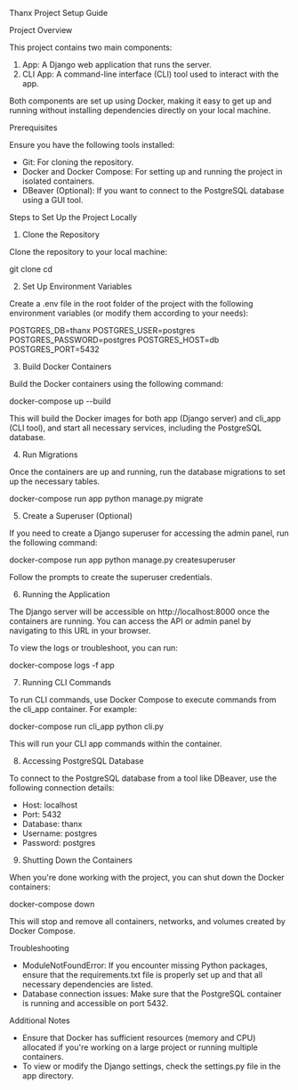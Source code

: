 Thanx Project Setup Guide

Project Overview

This project contains two main components:

1. App: A Django web application that runs the server.
2. CLI App: A command-line interface (CLI) tool used to interact with the app.

Both components are set up using Docker, making it easy to get up and running without installing dependencies directly on your local machine.

Prerequisites

Ensure you have the following tools installed:

- Git: For cloning the repository.
- Docker and Docker Compose: For setting up and running the project in isolated containers.
- DBeaver (Optional): If you want to connect to the PostgreSQL database using a GUI tool.

Steps to Set Up the Project Locally

1. Clone the Repository

Clone the repository to your local machine:

git clone 
cd <repository-name>

2. Set Up Environment Variables

Create a .env file in the root folder of the project with the following environment variables (or modify them according to your needs):

POSTGRES_DB=thanx
POSTGRES_USER=postgres
POSTGRES_PASSWORD=postgres
POSTGRES_HOST=db
POSTGRES_PORT=5432

3. Build Docker Containers

Build the Docker containers using the following command:

docker-compose up --build

This will build the Docker images for both app (Django server) and cli_app (CLI tool), and start all necessary services, including the PostgreSQL database.

4. Run Migrations

Once the containers are up and running, run the database migrations to set up the necessary tables.

docker-compose run app python manage.py migrate

5. Create a Superuser (Optional)

If you need to create a Django superuser for accessing the admin panel, run the following command:

docker-compose run app python manage.py createsuperuser

Follow the prompts to create the superuser credentials.

6. Running the Application

The Django server will be accessible on http://localhost:8000 once the containers are running. You can access the API or admin panel by navigating to this URL in your browser.

To view the logs or troubleshoot, you can run:

docker-compose logs -f app

7. Running CLI Commands

To run CLI commands, use Docker Compose to execute commands from the cli_app container. For example:

docker-compose run cli_app python cli.py <command-name>

This will run your CLI app commands within the container.

8. Accessing PostgreSQL Database

To connect to the PostgreSQL database from a tool like DBeaver, use the following connection details:

- Host: localhost
- Port: 5432
- Database: thanx
- Username: postgres
- Password: postgres

9. Shutting Down the Containers

When you're done working with the project, you can shut down the Docker containers:

docker-compose down

This will stop and remove all containers, networks, and volumes created by Docker Compose.

Troubleshooting

- ModuleNotFoundError: If you encounter missing Python packages, ensure that the requirements.txt file is properly set up and that all necessary dependencies are listed.
- Database connection issues: Make sure that the PostgreSQL container is running and accessible on port 5432.

Additional Notes

- Ensure that Docker has sufficient resources (memory and CPU) allocated if you're working on a large project or running multiple containers.
- To view or modify the Django settings, check the settings.py file in the app directory.
